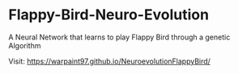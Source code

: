 # Flappy-Bird-Neuro-Evolution
A Neural Network that learns to play Flappy Bird through a genetic Algorithm

Visit: https://warpaint97.github.io/NeuroevolutionFlappyBird/
